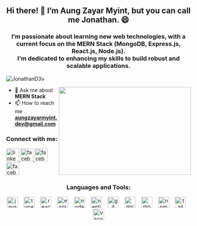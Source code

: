 <h2 align="center">Hi there! 👋 I’m Aung Zayar Myint, but you can call me Jonathan. 😄</h2>

<h3 align="center">I’m passionate about learning new web technologies, with a current focus on the MERN Stack (MongoDB, Express.js, React.js, Node.js). <br /> I'm dedicated to enhancing my skills to build robust and scalable applications.</h3>

<p align="left"> <img src="https://komarev.com/ghpvc/?username=SinuxDev&label=Profile%20views&color=0e75b6&style=flat" alt="JonathanD3v" /> </p>

<img align="right" width=360 height=240 width=auto src="https://media.giphy.com/media/Ws6T5PN7wHv3cY8xy8/giphy.gif?cid=790b7611jcpwd0ix2b3xgiijixclkmlq0aez99mi9p1yp4xb&ep=v1_gifs_search&rid=giphy.gif&ct=g" />

- 💬 Ask me about **MERN Stack**
- 📫 How to reach me **aungzayarmyint.dev@gmail.com**

<h3 align="left">Connect with me:</h3>
<div align="left">
  <a href="https://www.linkedin.com/in/aung-zayar-myint-757b32257/" target="_blank">
    <img src="https://img.shields.io/static/v1?message=LinkedIn&logo=linkedin&label=&color=0077B5&logoColor=white&labelColor=&style=for-the-badge" height="35" alt="linkedin logo"  />
  </a>
  <a href="https://www.facebook.com/aung.z.myint.5249349" target="_blank">
    <img src="https://img.shields.io/static/v1?message=Facebook&logo=facebook&label=&color=1877F2&logoColor=white&labelColor=&style=for-the-badge" height="35" alt="facebook logo"  />
  </a>
  <a href="https://www.facebook.com/aung.z.myint.5249349" target="_blank">
    <img src="https://img.shields.io/static/v1?message=Facebook&logo=facebook&label=&color=1877F2&logoColor=white&labelColor=&style=for-the-badge" height="35" alt="facebook logo"  />
  </a>
    <a href="https://www.facebook.com/aung.z.myint.5249349" target="_blank">
    <img src="https://img.shields.io/static/v1?message=Facebook&logo=facebook&label=&color=1877F2&logoColor=white&labelColor=&style=for-the-badge" height="35" alt="facebook logo"  />
  </a>
  
  
</div>

<h3 align="center">Languages and Tools:</h3>  

  <div style="flex: 1; text-align: center;">
    <img src="https://skillicons.dev/icons?i=js" height="30" alt="javascript logo" />
    <img width="8" />
    <img src="https://skillicons.dev/icons?i=ts" height="30" alt="typescript logo" />
    <img width="8" />
    <img src="https://skillicons.dev/icons?i=react" height="30" alt="react logo" />
    <img width="8" />
    <img src="https://skillicons.dev/icons?i=express" height="30" alt="express logo" />
    <img width="8" />
    <img src="https://skillicons.dev/icons?i=nodejs" height="30" alt="nodejs logo" />
    <img width="8" />
    <img src="https://skillicons.dev/icons?i=nestjs" height="30" alt="nestjs logo" />
    <img width="8" />
    <img src="https://skillicons.dev/icons?i=git" height="30" alt="git logo" />
    <img width="8" />
    <img src="https://skillicons.dev/icons?i=mysql" height="30" alt="mysql logo" />
    <img width="8" />
    <img src="https://skillicons.dev/icons?i=mongodb" height="30" alt="mongodb logo" />
    <img width="8" />
    <img src="https://cdn.jsdelivr.net/gh/devicons/devicon/icons/npm/npm-original-wordmark.svg" height="30" alt="npm logo" />
    <img width="8" />
    <img src="https://skillicons.dev/icons?i=tailwind" height="30" alt="tailwindcss logo" />
    <img width="8" />
    <img src="https://skillicons.dev/icons?i=vscode" height="30" alt="vscode logo" />
  </div>



